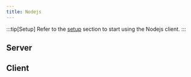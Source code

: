 ```yaml
---
title: Nodejs
---
```

:::tip[Setup]
Refer to the <a href="/start/#-nodejs">setup</a> section to start using the Nodejs client.
:::

## Server

## Client
